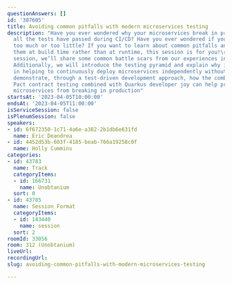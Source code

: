 ```yaml
---
questionAnswers: []
id: '387605'
title: Avoiding common pitfalls with modern microservices testing
description: "Have you ever wondered why your microservices break in production after
  all the tests have passed during CI/CD? Have you ever wondered if you’re testing
  too much or too little? If you want to learn about common pitfalls and how to catch
  them at build time rather than at runtime, this session is for you!\r\n\r\nIn this
  session, we’ll share some common battle scars from our experiences in the field.
  Additionally, we will introduce the testing pyramid and explain why it is important
  in helping to continuously deploy microservices independently without fear. We will
  demonstrate, through a test-driven development approach, how the combination of
  Pact contract testing combined with Quarkus developer joy can help prevent your
  microservices from breaking in production"
startsAt: '2023-04-05T10:00:00'
endsAt: '2023-04-05T11:00:00'
isServiceSession: false
isPlenumSession: false
speakers:
- id: 6f672350-1c71-4a6e-a382-2b1db6e631fd
  name: Eric Deandrea
- id: 4452d53b-603f-4185-beab-766a19258c0f
  name: Holly Cummins
categories:
- id: 43783
  name: Track
  categoryItems:
  - id: 166731
    name: Unobtanium
  sort: 0
- id: 43785
  name: Session Format
  categoryItems:
  - id: 143440
    name: session
  sort: 2
roomId: 33056
room: 312 (Unobtanium)
liveUrl: 
recordingUrl: 
slug: avoiding-common-pitfalls-with-modern-microservices-testing

---
```


